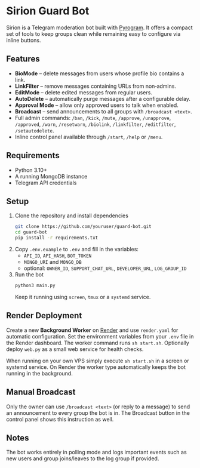 # Sirion Guard Bot

Sirion is a Telegram moderation bot built with [Pyrogram](https://docs.pyrogram.org/).
It offers a compact set of tools to keep groups clean while remaining easy to configure via inline buttons.

## Features
- **BioMode** – delete messages from users whose profile bio contains a link.
- **LinkFilter** – remove messages containing URLs from non‑admins.
- **EditMode** – delete edited messages from regular users.
- **AutoDelete** – automatically purge messages after a configurable delay.
- **Approval Mode** – allow only approved users to talk when enabled.
- **Broadcast** – send announcements to all groups with `/broadcast <text>`.
- Full admin commands: `/ban`, `/kick`, `/mute`, `/approve`, `/unapprove`, `/approved`, `/warn`, `/resetwarn`, `/biolink`, `/linkfilter`, `/editfilter`, `/setautodelete`.
- Inline control panel available through `/start`, `/help` or `/menu`.

## Requirements
- Python 3.10+
- A running MongoDB instance
- Telegram API credentials

## Setup
1. Clone the repository and install dependencies
   ```bash
   git clone https://github.com/youruser/guard-bot.git
   cd guard-bot
   pip install -r requirements.txt
   ```
2. Copy `.env.example` to `.env` and fill in the variables:
   - `API_ID`, `API_HASH`, `BOT_TOKEN`
   - `MONGO_URI` and `MONGO_DB`
   - optional: `OWNER_ID`, `SUPPORT_CHAT_URL`, `DEVELOPER_URL`, `LOG_GROUP_ID`
3. Run the bot
   ```bash
   python3 main.py
   ```
   Keep it running using `screen`, `tmux` or a `systemd` service.

## Render Deployment
Create a new **Background Worker** on [Render](https://render.com) and use `render.yaml` for automatic configuration.
Set the environment variables from your `.env` file in the Render dashboard. The worker command runs `sh start.sh`.
Optionally deploy `web.py` as a small web service for health checks.

When running on your own VPS simply execute `sh start.sh` in a screen or
systemd service. On Render the worker type automatically keeps the bot
running in the background.

## Manual Broadcast
Only the owner can use `/broadcast <text>` (or reply to a message) to send an announcement to every group the bot is in.
The Broadcast button in the control panel shows this instruction as well.

## Notes
The bot works entirely in polling mode and logs important events such as new users and group joins/leaves to the log group if provided.
